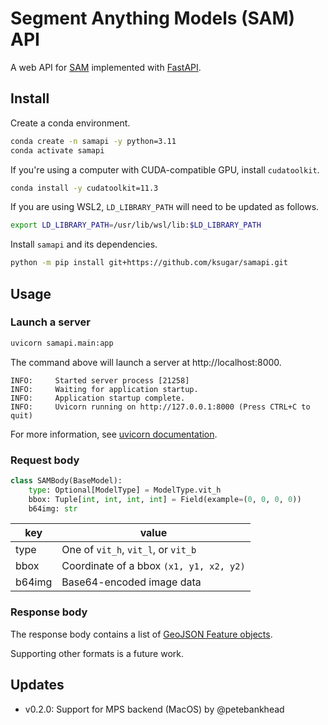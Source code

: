 # Segment Anything Models (SAM) API

A web API for [SAM](https://github.com/facebookresearch/segment-anything) implemented with [FastAPI](https://fastapi.tiangolo.com).

## Install

Create a conda environment.

```bash
conda create -n samapi -y python=3.11
conda activate samapi
```

If you're using a computer with CUDA-compatible GPU, install `cudatoolkit`.

```bash
conda install -y cudatoolkit=11.3
```

If you are using WSL2, `LD_LIBRARY_PATH` will need to be updated as follows.

```bash
export LD_LIBRARY_PATH=/usr/lib/wsl/lib:$LD_LIBRARY_PATH
```

Install `samapi` and its dependencies.

```bash
python -m pip install git+https://github.com/ksugar/samapi.git
```

## Usage

### Launch a server

```bash
uvicorn samapi.main:app
```

The command above will launch a server at http://localhost:8000.

```
INFO:     Started server process [21258]
INFO:     Waiting for application startup.
INFO:     Application startup complete.
INFO:     Uvicorn running on http://127.0.0.1:8000 (Press CTRL+C to quit)
```

For more information, see [uvicorn documentation](https://www.uvicorn.org/#command-line-options).

### Request body

```python
class SAMBody(BaseModel):
    type: Optional[ModelType] = ModelType.vit_h
    bbox: Tuple[int, int, int, int] = Field(example=(0, 0, 0, 0))
    b64img: str
```

| key    | value                                   |
| ------ | --------------------------------------- |
| type   | One of `vit_h`, `vit_l`, or `vit_b`     |
| bbox   | Coordinate of a bbox `(x1, y1, x2, y2)` |
| b64img | Base64-encoded image data               |

### Response body

The response body contains a list of [GeoJSON Feature objects](https://geojson.org).

Supporting other formats is a future work.

## Updates

- v0.2.0: Support for MPS backend (MacOS) by @petebankhead